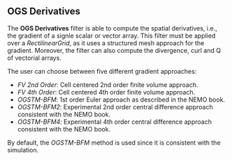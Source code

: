 ## OGS Derivatives

The **OGS Derivatives** filter is able to compute the spatial derivatives, i.e., the gradient of a signle scalar or vector array. This filter must be applied over a _RectilinearGrid_, as it uses a structured mesh approach for the gradient. Moreover, the filter can also compute the divergence, curl and Q of vectorial arrays.

The user can choose between five different gradient approaches:
* _FV 2nd Order_: Cell centered 2nd order finite volume approach.
* _FV 4th Order_: Cell centered 4th order finite volume approach.
* _OGSTM-BFM_: 1st order Euler approach as described in the NEMO book.
* _OGSTM-BFM2_: Experimental 2nd order central difference approach consistent with the NEMO book.
* _OGSTM-BFM4_: Experimental 4th order central difference approach consistent with the NEMO book.

By default, the _OGSTM-BFM_ method is used since it is consistent with the simulation.